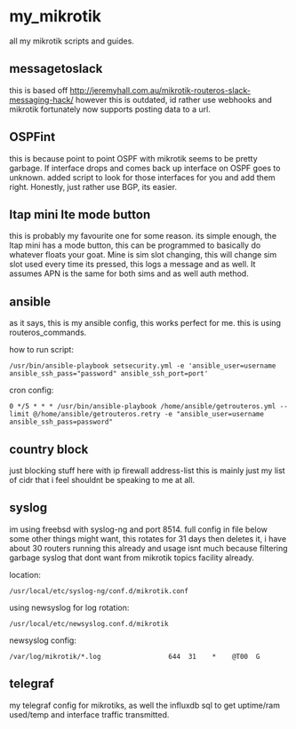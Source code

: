 # my_mikrotik
all my mikrotik scripts and guides. 

## messagetoslack

this is based off http://jeremyhall.com.au/mikrotik-routeros-slack-messaging-hack/ however this is outdated, id rather use webhooks and mikrotik fortunately now supports posting data to a url. 

## OSPFint

this is because point to point OSPF with mikrotik seems to be pretty garbage. If interface drops and comes back up interface on OSPF goes to unknown. added script to look for those interfaces for you and add them right. Honestly, just rather use BGP, its easier. 

## ltap mini lte mode button

this is probably my favourite one for some reason. its simple enough, the ltap mini has a mode button, this can be programmed to basically do whatever floats your goat. Mine is sim slot changing, this will change sim slot used every time its pressed, this logs a message and as well. It assumes APN is the same for both sims and as well auth method. 

## ansible 

as it says, this is my ansible config, this works perfect for me. this is using routeros_commands. 

how to run script: 
```
/usr/bin/ansible-playbook setsecurity.yml -e 'ansible_user=username ansible_ssh_pass="password" ansible_ssh_port=port'
```
cron config:
```
0 */5 * * * /usr/bin/ansible-playbook /home/ansible/getrouteros.yml --limit @/home/ansible/getrouteros.retry -e "ansible_user=username ansible_ssh_pass=password"
```

## country block

just blocking stuff here with ip firewall address-list this is mainly just my list of cidr that i feel shouldnt be speaking to me at all. 

## syslog

im using freebsd with syslog-ng and port 8514. full config in file below some other things might want, this rotates for 31 days then deletes it, i have about 30 routers running this already and usage isnt much because filtering garbage syslog that dont want from mikrotik topics facility already. 

location:
```
/usr/local/etc/syslog-ng/conf.d/mikrotik.conf
```
using newsyslog for log rotation:
```
/usr/local/etc/newsyslog.conf.d/mikrotik
```

newsyslog config:
```
/var/log/mikrotik/*.log                 644  31    *    @T00  G
```

## telegraf

my telegraf config for mikrotiks, as well the influxdb sql to get uptime/ram used/temp and interface traffic transmitted. 
